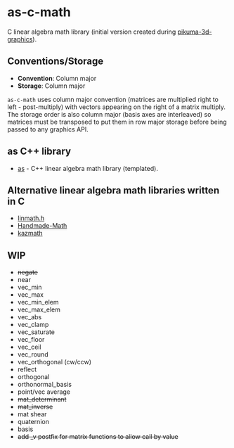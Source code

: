 # as-c-math

C linear algebra math library (initial version created during [pikuma-3d-graphics](https://github.com/pr0g/pikuma-3d-graphics)).

## Conventions/Storage

- **Convention**: Column major
- **Storage**: Column major

`as-c-math` uses column major convention (matrices are multiplied right to left - post-multiply) with vectors appearing on the right of a matrix multiply. The storage order is also column major (basis axes are interleaved) so matrices must be transposed to put them in row major storage before being passed to any graphics API.

## as C++ library

- [as](https://github.com/pr0g/as) - C++ linear algebra math library  (templated).

## Alternative linear algebra math libraries written in C

- [linmath.h](https://github.com/datenwolf/linmath.h)
- [Handmade-Math](https://github.com/HandmadeMath/Handmade-Math)
- [kazmath](https://github.com/Kazade/kazmath)

## WIP

- ~~negate~~
- near
- vec_min
- vec_max
- vec_min_elem
- vec_max_elem
- vec_abs
- vec_clamp
- vec_saturate
- vec_floor
- vec_ceil
- vec_round
- vec_orthogonal (cw/ccw)
- reflect
- orthogonal
- orthonormal_basis
- point/vec average
- ~~mat_determinant~~
- ~~mat_inverse~~
- mat shear
- quaternion
- basis
- ~~add _v postfix for matrix functions to allow call by value~~
